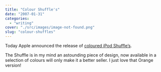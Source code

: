 ```yaml
---
title: "Colour Shuffle's"
date: "2007-01-31"
categories: 
  - "writing"
cover: "./src/images/image-not-found.png"
slug: "colour-shuffles"
---
```


Today Apple announced the release of [coloured iPod Shuffle’s](http://www.apple.com/ipodshuffle/).

The Shuffle is in my mind an astounding piece of design, now available in a selection of colours will only make it a better seller. I just love that Orange version!
